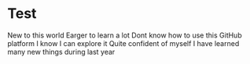 # Test
New to this world
Earger to learn a lot
Dont know how to use this GitHub platform
I know I can explore it 
Quite confident of myself
I have learned many new things during last year
